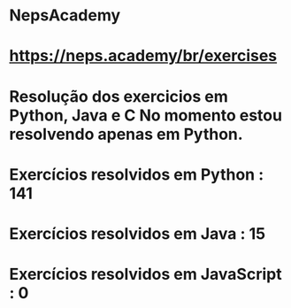 # NepsAcademy
# https://neps.academy/br/exercises 
# Resolução dos exercicios em Python, Java e C No momento estou resolvendo apenas em Python.
# Exercícios resolvidos em Python : 141
# Exercícios resolvidos em Java : 15
# Exercícios resolvidos em JavaScript : 0
